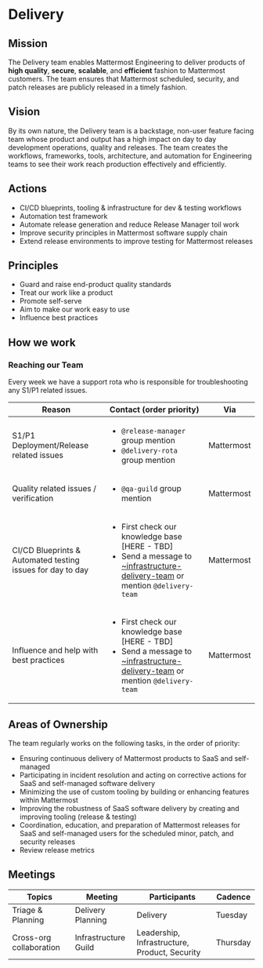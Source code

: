 # Delivery

## Mission
The Delivery team enables Mattermost Engineering to deliver products of **high quality**, **secure**, **scalable**, and **efficient** fashion to Mattermost customers. The team ensures that Mattermost scheduled, security, and patch releases are publicly released in a timely fashion.

## Vision
By its own nature, the Delivery team is a backstage, non-user feature facing team whose product and output has a high impact on day to day development operations, quality and releases. The team creates the workflows, frameworks, tools, architecture, and automation for Engineering teams to see their work reach production effectively and efficiently. 

## Actions
- CI/CD blueprints, tooling & infrastructure for dev & testing workflows 
- Automation test framework
- Automate release generation and reduce Release Manager toil work
- Improve security principles in Mattermost software supply chain
- Extend release environments to improve testing for Mattermost releases

## Principles
- Guard and raise end-product quality standards
- Treat our work like a product
- Promote self-serve
- Aim to make our work easy to use
- Influence best practices


## How we work

### Reaching our Team
Every week we have a support rota who is responsible for troubleshooting any S1/P1 related issues.

| Reason                             | Contact (order priority)                    | Via            |
|------------------------------------|----------------------------|---------------------------------|
|S1/P1 Deployment/Release related issues| <ul><li>`@release-manager` group mention</li> <li>`@delivery-rota` group mention</li></ul> | Mattermost|
|Quality related issues / verification| <ul><li>`@qa-guild` group mention</li></ul> | Mattermost|
|CI/CD Blueprints & Automated testing issues for day to day | <ul><li>First check our knowledge base [HERE - TBD]</li><li>Send a message to [~infrastructure-delivery-team](https://community.mattermost.com/private-core/channels/infrastructure-delivery-team) or mention `@delivery-team` </li></ul> | Mattermost|
| Influence and help with best practices | <ul><li>First check our knowledge base [HERE - TBD]</li><li>Send a message to [~infrastructure-delivery-team](https://community.mattermost.com/private-core/channels/infrastructure-delivery-team) or mention `@delivery-team` </li></ul> | Mattermost|

## Areas of Ownership

The team regularly works on the following tasks, in the order of priority: 

- Ensuring continuous delivery of Mattermost products to SaaS and self-managed
- Participating in incident resolution and acting on corrective actions for SaaS and self-managed software delivery
- Minimizing the use of custom tooling by building or enhancing features within Mattermost
- Improving the robustness of SaaS software delivery by creating and improving tooling (release & testing)
- Coordination, education, and preparation of Mattermost releases for SaaS and self-managed users for the scheduled minor, patch, and security releases
- Review release metrics

## Meetings

| Topics                             | Meeting                    | Participants                    | Cadence |
|------------------------------------|----------------------------|---------------------------------|---------|
| Triage & Planning                  | Delivery Planning          | Delivery                        | Tuesday |
| Cross-org collaboration            | Infrastructure Guild    | Leadership, Infrastructure, Product, Security | Thursday  |

